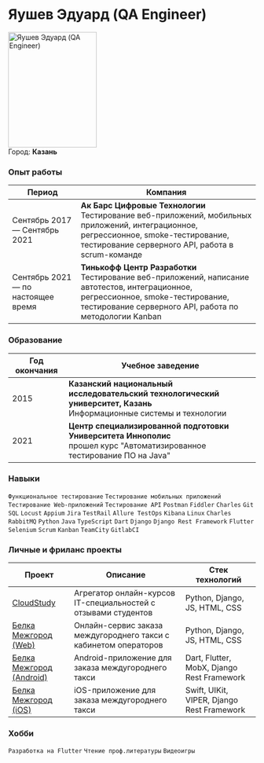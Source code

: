 # Яушев Эдуард (QA Engineer)

<img src="https://i.ibb.co/GRY8yvT/2021-04-09-11-15-44.jpg" width="180" height="235" alt="Яушев Эдуард (QA Engineer)">\
Город: **Казань**

### Опыт работы
| Период | Компания |
|--|--|
| Сентябрь  2017 — Сентябрь  2021 |**Ак Барс Цифровые Технологии**<br>Тестирование веб-приложений, мобильных приложений, интеграционное, регрессионное, smoke-тестирование, тестирование серверного API, работа в scrum-команде
| Сентябрь  2021 — по настоящее время |**Тинькофф Центр Разработки**<br>Тестирование веб-приложений, написание автотестов, интеграционное, регрессионное, smoke-тестирование, тестирование серверного API, работа по методологии Kanban



### Образование
| Год окончания | Учебное заведение |
|--|--|
| 2015 |**Казанский национальный исследовательский технологический университет, Казань**<br> Информационные системы и технологии 
| 2021 |**Центр специализированной подготовки Университета Иннополис**<br> прошел курс "Автоматизированное тестирование ПО на Java"



### Навыки

 ``` Функциональное тестирование ``` ``` Тестирование мобильных приложений ``` ``` Тестирование Web-приложений ``` ``` Тестирование API ``` ``` Postman ``` ``` Fiddler ``` ``` Charles ``` ``` Git  ``` ``` SQL ``` ``` Locust ``` ``` Appium ``` ``` Jira ``` ``` TestRail ``` ``` Allure TestOps ``` ``` Kibana ``` ``` Linux ``` ``` Charles ``` ``` RabbitMQ ``` ``` Python ``` ``` Java ``` ``` TypeScript ``` ``` Dart ``` ``` Django ``` ``` Django Rest Framework ``` ``` Flutter ``` ``` Selenium ```  ``` Scrum ``` ``` Kanban ``` ``` TeamCity ``` ``` GitlabCI ```

### Личные и фриланс проекты
| Проект | Описание | Стек технологий |
|--|--|--|
| [CloudStudy](https://cloudstudy.ru/) | Агрегатор онлайн-курсов IT-специальностей с отзывами студентов | Python, Django, JS, HTML, CSS |
| [Белка Межгород (Web)](https://taxibelka.ru/) | Онлайн-сервис заказа междугороднего такси с кабинетом операторов | Python, Django, JS, HTML, CSS |
| [Белка Межгород (Android)](https://play.google.com/store/apps/details?id=com.yaushev.belka_flutter) | Android-приложение для заказа междугороднего такси | Dart, Flutter, MobX, Django Rest Framework|
| [Белка Межгород (iOS)](https://apps.apple.com/ru/app/%D0%B1%D0%B5%D0%BB%D0%BA%D0%B0-%D0%BC%D0%B5%D0%B6%D0%B3%D0%BE%D1%80%D0%BE%D0%B4/id1634272706) | iOS-приложение для заказа междугороднего такси | Swift, UIKit, VIPER, Django Rest Framework|

### Хобби

 ``` Разработка на Flutter ```  ``` Чтение проф.литературы ```  ``` Видеоигры ```
